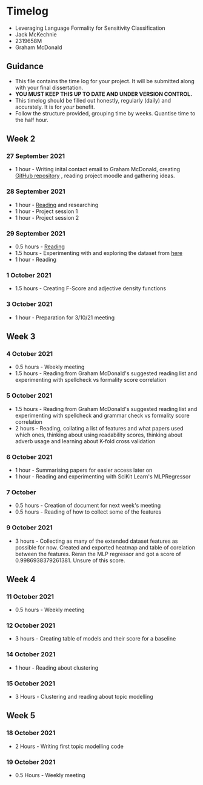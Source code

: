
# Timelog

* Leveraging Language Formality for Sensitivity Classification
* Jack McKechnie
* 2319658M
* Graham McDonald

## Guidance

* This file contains the time log for your project. It will be submitted along with your final dissertation.
* **YOU MUST KEEP THIS UP TO DATE AND UNDER VERSION CONTROL.**
* This timelog should be filled out honestly, regularly (daily) and accurately. It is for *your* benefit.
* Follow the structure provided, grouping time by weeks.  Quantise time to the half hour.

## Week 2

### 27 September 2021
 - 1 hour - Writing inital contact email to Graham McDonald, creating [GitHub repository](https://github.com/JackMcKechnie/Leveraging-Language-Formality-for-Sensitivity-Classification) , reading project moodle and gathering ideas. 

### 28 September 2021
 - 1 hour - [Reading](https://cs.brown.edu/people/epavlick/papers/formality.pdf) and researching 
 - 1 hour - Project session 1
 - 1 hour - Project session 2

### 29 September 2021
 - 0.5 hours - [Reading](https://aclanthology.org/C10-2011.pdf)
 - 1.5 hours - Experimenting with and exploring the dataset from [here](https://cs.brown.edu/people/epavlick/papers/formality.pdf)
 - 1 hour - Reading

### 1 October 2021
 - 1.5 hours - Creating F-Score and adjective density functions

### 3 October 2021
 - 1 hour - Preparation for 3/10/21 meeting

## Week 3

### 4 October 2021
 - 0.5 hours - Weekly meeting
 - 1.5 hours - Reading from Graham McDonald's suggested reading list and experimenting with spellcheck vs formality score correlation

### 5 October 2021
 - 1.5 hours - Reading from Graham McDonald's suggested reading list and experimenting with spellcheck and grammar check vs formality score correlation
 - 2 hours - Reading,  collating a list of features and what papers used which ones, thinking about using readability scores, thinking about adverb usage and learning about K-fold cross validation

### 6 October 2021
 - 1 hour - Summarising papers for easier access later on
 - 1 hour - Reading and experimenting with SciKit Learn's MLPRegressor

### 7 October
- 0.5 hours - Creation of document for next week's meeting 
- 0.5 hours - Reading of how to collect some of the features

### 9 October 2021
 - 3 hours - Collecting as many of the extended dataset features as possible for now. Created and exported heatmap and table of corelation between the features. Reran the MLP regressor and got a score of 0.9986938379261381. Unsure of this score. 

## Week 4

### 11 October 2021
 - 0.5 hours - Weekly meeting

### 12 October 2021
 - 3 hours - Creating table of models and their score for a baseline

### 14 October 2021
 - 1 hour - Reading about clustering

### 15 October 2021
 - 3 Hours - Clustering and reading about topic modelling

## Week 5

### 18 October 2021
 - 2 Hours - Writing first topic modelling code

### 19 October 2021
 - 0.5 Hours - Weekly meeting
